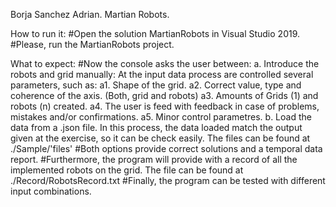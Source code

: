 Borja Sanchez Adrian.
Martian Robots.

How to run it:
#Open the solution MartianRobots in Visual Studio 2019.
#Please, run the MartianRobots project.

What to expect:
#Now the console asks the user between:
    a. Introduce the robots and grid manually:
        At the input data process are controlled several parameters, such as:
        a1. Shape of the grid.
        a2. Correct value, type and coherence of the axis. (Both, grid and robots)
        a3. Amounts of Grids (1) and robots (n) created.
        a4. The user is feed with feedback in case of problems, mistakes and/or confirmations.
        a5. Minor control parametres.
    b. Load the data from a .json file.
        In this process, the data loaded match the output given at the exercise, so it can be check easily. The files can be found at ./Sample/'files'
#Both options provide correct solutions and a temporal data report.
#Furthermore, the program will provide with a record of all the implemented robots on the grid. The file can be found at ./Record/RobotsRecord.txt
#Finally, the program can be tested with different input combinations.




